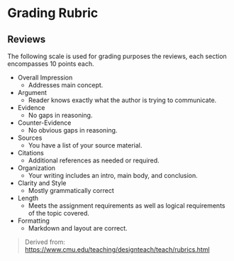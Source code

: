# Grading Rubric

## Reviews

The following scale is used for grading purposes the reviews, each section
encompasses 10 points each.

* Overall Impression
  * Addresses main concept.
* Argument
  * Reader knows exactly what the author is trying to communicate.
* Evidence
  * No gaps in reasoning.
* Counter-Evidence
  * No obvious gaps in reasoning.
* Sources
  * You have a list of your source material.
* Citations
  * Additional references as needed or required.
* Organization 
  * Your writing includes an intro, main body, and conclusion.
* Clarity and Style
  * Mostly grammatically correct
* Length
  * Meets the assignment requirements as well as logical requirements
  of the topic covered.
* Formatting
  * Markdown and layout are correct.

> Derived from: <https://www.cmu.edu/teaching/designteach/teach/rubrics.html>
